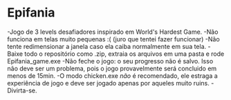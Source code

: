 # Epifania
-Jogo de 3 levels desafiadores inspirado em World's Hardest Game. 
-Não funciona em telas muito pequenas :( (juro que tentei fazer funcionar)
-Não tente redimensionar a janela caso ela caiba normalmente em sua tela.
-Baixe todo o repositório como .zip, extraia os arquivos em uma pasta e rode Epifania_game.exe
-Não feche o jogo: o seu progresso não é salvo.  Isso não deve ser um problema, pois o jogo provavelmente será concluido em menos de 15min.
-O modo chicken.exe *não* é recomendado, ele estraga a experiência de jogo e deve ser jogado apenas por aqueles muito ruins.
-Divirta-se.


